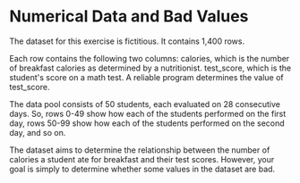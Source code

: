 # Numerical Data and Bad Values
The dataset for this exercise is fictitious. It contains 1,400 rows. 

Each row contains the following two columns:
calories, which is the number of breakfast calories as determined by a nutritionist.
test_score, which is the student's score on a math test. A reliable program determines the value of test_score.

The data pool consists of 50 students, each evaluated on 28 consecutive days. So, rows 0-49 show how each of the students 
performed on the first day, rows 50-99 show how each of the students performed on the second day, and so on.

The dataset aims to determine the relationship between the number of calories a student ate for breakfast 
and their test scores. However, your goal is simply to determine whether some values in the dataset are bad.

